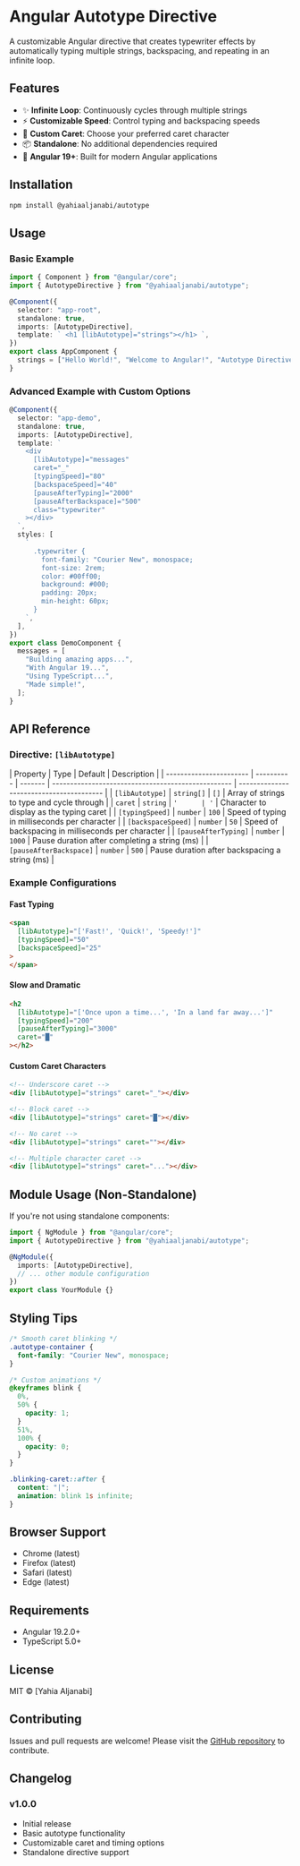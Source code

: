 # Angular Autotype Directive

A customizable Angular directive that creates typewriter effects by automatically typing multiple strings, backspacing, and repeating in an infinite loop.

## Features

- ✨ **Infinite Loop**: Continuously cycles through multiple strings
- ⚡ **Customizable Speed**: Control typing and backspacing speeds
- 🎯 **Custom Caret**: Choose your preferred caret character
- 📦 **Standalone**: No additional dependencies required
- 🔧 **Angular 19+**: Built for modern Angular applications

## Installation

```bash
npm install @yahiaaljanabi/autotype
```

## Usage

### Basic Example

```typescript
import { Component } from "@angular/core";
import { AutotypeDirective } from "@yahiaaljanabi/autotype";

@Component({
  selector: "app-root",
  standalone: true,
  imports: [AutotypeDirective],
  template: ` <h1 [libAutotype]="strings"></h1> `,
})
export class AppComponent {
  strings = ["Hello World!", "Welcome to Angular!", "Autotype Directive!"];
}
```

### Advanced Example with Custom Options

```typescript
@Component({
  selector: "app-demo",
  standalone: true,
  imports: [AutotypeDirective],
  template: `
    <div
      [libAutotype]="messages"
      caret="_"
      [typingSpeed]="80"
      [backspaceSpeed]="40"
      [pauseAfterTyping]="2000"
      [pauseAfterBackspace]="500"
      class="typewriter"
    ></div>
  `,
  styles: [
    `
      .typewriter {
        font-family: "Courier New", monospace;
        font-size: 2rem;
        color: #00ff00;
        background: #000;
        padding: 20px;
        min-height: 60px;
      }
    `,
  ],
})
export class DemoComponent {
  messages = [
    "Building amazing apps...",
    "With Angular 19...",
    "Using TypeScript...",
    "Made simple!",
  ];
}
```

## API Reference

### Directive: `[libAutotype]`

| Property                | Type       | Default | Description                                        |
| ----------------------- | ---------- | ------- | -------------------------------------------------- | ---------------------------------------- |
| `[libAutotype]`         | `string[]` | `[]`    | Array of strings to type and cycle through         |
| `caret`                 | `string`   | `'      | '`                                                 | Character to display as the typing caret |
| `[typingSpeed]`         | `number`   | `100`   | Speed of typing in milliseconds per character      |
| `[backspaceSpeed]`      | `number`   | `50`    | Speed of backspacing in milliseconds per character |
| `[pauseAfterTyping]`    | `number`   | `1000`  | Pause duration after completing a string (ms)      |
| `[pauseAfterBackspace]` | `number`   | `500`   | Pause duration after backspacing a string (ms)     |

### Example Configurations

#### Fast Typing

```html
<span
  [libAutotype]="['Fast!', 'Quick!', 'Speedy!']"
  [typingSpeed]="50"
  [backspaceSpeed]="25"
>
</span>
```

#### Slow and Dramatic

```html
<h2
  [libAutotype]="['Once upon a time...', 'In a land far away...']"
  [typingSpeed]="200"
  [pauseAfterTyping]="3000"
  caret="█"
></h2>
```

#### Custom Caret Characters

```html
<!-- Underscore caret -->
<div [libAutotype]="strings" caret="_"></div>

<!-- Block caret -->
<div [libAutotype]="strings" caret="█"></div>

<!-- No caret -->
<div [libAutotype]="strings" caret=""></div>

<!-- Multiple character caret -->
<div [libAutotype]="strings" caret="..."></div>
```

## Module Usage (Non-Standalone)

If you're not using standalone components:

```typescript
import { NgModule } from "@angular/core";
import { AutotypeDirective } from "@yahiaaljanabi/autotype";

@NgModule({
  imports: [AutotypeDirective],
  // ... other module configuration
})
export class YourModule {}
```

## Styling Tips

```css
/* Smooth caret blinking */
.autotype-container {
  font-family: "Courier New", monospace;
}

/* Custom animations */
@keyframes blink {
  0%,
  50% {
    opacity: 1;
  }
  51%,
  100% {
    opacity: 0;
  }
}

.blinking-caret::after {
  content: "|";
  animation: blink 1s infinite;
}
```

## Browser Support

- Chrome (latest)
- Firefox (latest)
- Safari (latest)
- Edge (latest)

## Requirements

- Angular 19.2.0+
- TypeScript 5.0+

## License

MIT © [Yahia Aljanabi]

## Contributing

Issues and pull requests are welcome! Please visit the [GitHub repository](https://github.com/yourusername/angular-autotype) to contribute.

## Changelog

### v1.0.0

- Initial release
- Basic autotype functionality
- Customizable caret and timing options
- Standalone directive support
